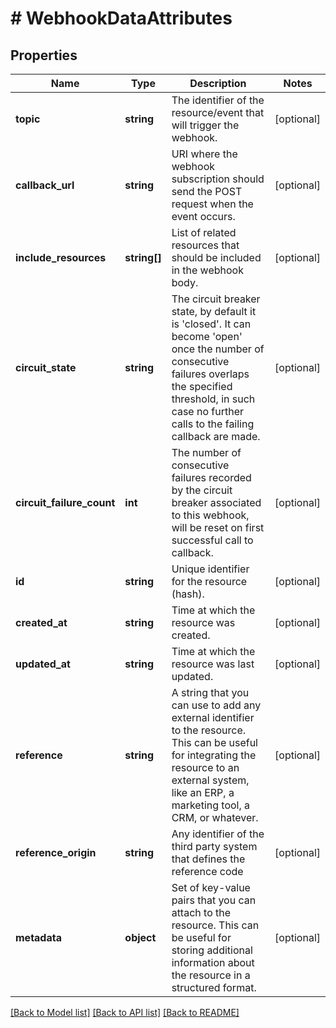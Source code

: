 # # WebhookDataAttributes

## Properties

Name | Type | Description | Notes
------------ | ------------- | ------------- | -------------
**topic** | **string** | The identifier of the resource/event that will trigger the webhook. | [optional]
**callback_url** | **string** | URI where the webhook subscription should send the POST request when the event occurs. | [optional]
**include_resources** | **string[]** | List of related resources that should be included in the webhook body. | [optional]
**circuit_state** | **string** | The circuit breaker state, by default it is &#39;closed&#39;. It can become &#39;open&#39; once the number of consecutive failures overlaps the specified threshold, in such case no further calls to the failing callback are made. | [optional]
**circuit_failure_count** | **int** | The number of consecutive failures recorded by the circuit breaker associated to this webhook, will be reset on first successful call to callback. | [optional]
**id** | **string** | Unique identifier for the resource (hash). | [optional]
**created_at** | **string** | Time at which the resource was created. | [optional]
**updated_at** | **string** | Time at which the resource was last updated. | [optional]
**reference** | **string** | A string that you can use to add any external identifier to the resource. This can be useful for integrating the resource to an external system, like an ERP, a marketing tool, a CRM, or whatever. | [optional]
**reference_origin** | **string** | Any identifier of the third party system that defines the reference code | [optional]
**metadata** | **object** | Set of key-value pairs that you can attach to the resource. This can be useful for storing additional information about the resource in a structured format. | [optional]

[[Back to Model list]](../../README.md#models) [[Back to API list]](../../README.md#endpoints) [[Back to README]](../../README.md)
